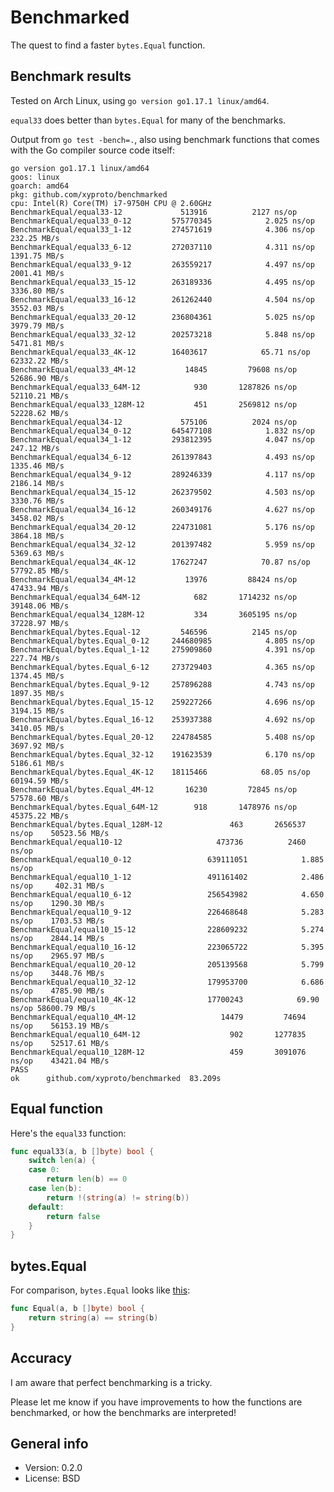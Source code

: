 # Benchmarked

The quest to find a faster `bytes.Equal` function.

## Benchmark results

Tested on Arch Linux, using `go version go1.17.1 linux/amd64`.

`equal33` does better than `bytes.Equal` for many of the benchmarks.

Output from `go test -bench=.`, also using benchmark functions that comes with the Go compiler source code itself:

```
go version go1.17.1 linux/amd64
goos: linux
goarch: amd64
pkg: github.com/xyproto/benchmarked
cpu: Intel(R) Core(TM) i7-9750H CPU @ 2.60GHz
BenchmarkEqual/equal33-12         	  513916	      2127 ns/op
BenchmarkEqual/equal33_0-12       	575770345	         2.025 ns/op
BenchmarkEqual/equal33_1-12       	274571619	         4.306 ns/op	 232.25 MB/s
BenchmarkEqual/equal33_6-12       	272037110	         4.311 ns/op	1391.75 MB/s
BenchmarkEqual/equal33_9-12       	263559217	         4.497 ns/op	2001.41 MB/s
BenchmarkEqual/equal33_15-12      	263189336	         4.495 ns/op	3336.80 MB/s
BenchmarkEqual/equal33_16-12      	261262440	         4.504 ns/op	3552.03 MB/s
BenchmarkEqual/equal33_20-12      	236804361	         5.025 ns/op	3979.79 MB/s
BenchmarkEqual/equal33_32-12      	202573218	         5.848 ns/op	5471.81 MB/s
BenchmarkEqual/equal33_4K-12      	16403617	        65.71 ns/op	62332.22 MB/s
BenchmarkEqual/equal33_4M-12      	   14845	     79608 ns/op	52686.90 MB/s
BenchmarkEqual/equal33_64M-12     	     930	   1287826 ns/op	52110.21 MB/s
BenchmarkEqual/equal33_128M-12    	     451	   2569812 ns/op	52228.62 MB/s
BenchmarkEqual/equal34-12         	  575106	      2024 ns/op
BenchmarkEqual/equal34_0-12       	645477108	         1.832 ns/op
BenchmarkEqual/equal34_1-12       	293812395	         4.047 ns/op	 247.12 MB/s
BenchmarkEqual/equal34_6-12       	261397843	         4.493 ns/op	1335.46 MB/s
BenchmarkEqual/equal34_9-12       	289246339	         4.117 ns/op	2186.14 MB/s
BenchmarkEqual/equal34_15-12      	262379502	         4.503 ns/op	3330.76 MB/s
BenchmarkEqual/equal34_16-12      	260349176	         4.627 ns/op	3458.02 MB/s
BenchmarkEqual/equal34_20-12      	224731081	         5.176 ns/op	3864.18 MB/s
BenchmarkEqual/equal34_32-12      	201397482	         5.959 ns/op	5369.63 MB/s
BenchmarkEqual/equal34_4K-12      	17627247	        70.87 ns/op	57792.85 MB/s
BenchmarkEqual/equal34_4M-12      	   13976	     88424 ns/op	47433.94 MB/s
BenchmarkEqual/equal34_64M-12     	     682	   1714232 ns/op	39148.06 MB/s
BenchmarkEqual/equal34_128M-12    	     334	   3605195 ns/op	37228.97 MB/s
BenchmarkEqual/bytes.Equal-12     	  546596	      2145 ns/op
BenchmarkEqual/bytes.Equal_0-12   	244680985	         4.805 ns/op
BenchmarkEqual/bytes.Equal_1-12   	275909860	         4.391 ns/op	 227.74 MB/s
BenchmarkEqual/bytes.Equal_6-12   	273729403	         4.365 ns/op	1374.45 MB/s
BenchmarkEqual/bytes.Equal_9-12   	257896288	         4.743 ns/op	1897.35 MB/s
BenchmarkEqual/bytes.Equal_15-12  	259227266	         4.696 ns/op	3194.15 MB/s
BenchmarkEqual/bytes.Equal_16-12  	253937388	         4.692 ns/op	3410.05 MB/s
BenchmarkEqual/bytes.Equal_20-12  	224784585	         5.408 ns/op	3697.92 MB/s
BenchmarkEqual/bytes.Equal_32-12  	191623539	         6.170 ns/op	5186.61 MB/s
BenchmarkEqual/bytes.Equal_4K-12  	18115466	        68.05 ns/op	60194.59 MB/s
BenchmarkEqual/bytes.Equal_4M-12  	   16230	     72845 ns/op	57578.60 MB/s
BenchmarkEqual/bytes.Equal_64M-12 	     918	   1478976 ns/op	45375.22 MB/s
BenchmarkEqual/bytes.Equal_128M-12         	     463	   2656537 ns/op	50523.56 MB/s
BenchmarkEqual/equal10-12                  	  473736	      2460 ns/op
BenchmarkEqual/equal10_0-12                	639111051	         1.885 ns/op
BenchmarkEqual/equal10_1-12                	491161402	         2.486 ns/op	 402.31 MB/s
BenchmarkEqual/equal10_6-12                	256543982	         4.650 ns/op	1290.30 MB/s
BenchmarkEqual/equal10_9-12                	226468648	         5.283 ns/op	1703.53 MB/s
BenchmarkEqual/equal10_15-12               	228609232	         5.274 ns/op	2844.14 MB/s
BenchmarkEqual/equal10_16-12               	223065722	         5.395 ns/op	2965.97 MB/s
BenchmarkEqual/equal10_20-12               	205139568	         5.799 ns/op	3448.76 MB/s
BenchmarkEqual/equal10_32-12               	179953700	         6.686 ns/op	4785.90 MB/s
BenchmarkEqual/equal10_4K-12               	17700243	        69.90 ns/op	58600.79 MB/s
BenchmarkEqual/equal10_4M-12               	   14479	     74694 ns/op	56153.19 MB/s
BenchmarkEqual/equal10_64M-12              	     902	   1277835 ns/op	52517.61 MB/s
BenchmarkEqual/equal10_128M-12             	     459	   3091076 ns/op	43421.04 MB/s
PASS
ok  	github.com/xyproto/benchmarked	83.209s
```

## Equal function

Here's the `equal33` function:

```go
func equal33(a, b []byte) bool {
    switch len(a) {
    case 0:
        return len(b) == 0
    case len(b):
        return !(string(a) != string(b))
    default:
        return false
    }
}
```

## bytes.Equal

For comparison, `bytes.Equal` looks like [this](https://cs.opensource.google/go/go/+/refs/tags/go1.16.7:src/bytes/bytes.go;l=18):

```go
func Equal(a, b []byte) bool {
    return string(a) == string(b)
}
```

## Accuracy

I am aware that perfect benchmarking is a tricky.

Please let me know if you have improvements to how the functions are benchmarked, or how the benchmarks are interpreted!


## General info

* Version: 0.2.0
* License: BSD
